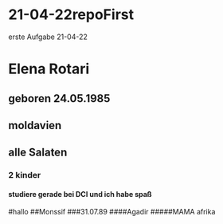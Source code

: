 # 21-04-22repoFirst
erste Aufgabe 21-04-22
# Elena  Rotari
## geboren 24.05.1985
## moldavien 
## alle Salaten 
### 2 kinder 
#### studiere gerade bei DCI und ich habe spaß


#hallo
##Monssif
###31.07.89
####Agadir
#####MAMA afrika
